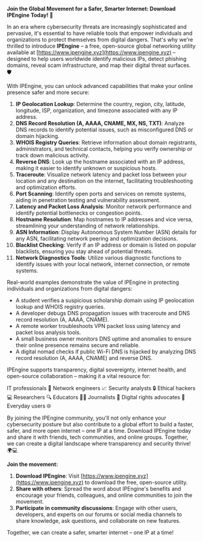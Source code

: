 **Join the Global Movement for a Safer, Smarter Internet: Download IPEngine Today! 🚀**

In an era where cybersecurity threats are increasingly sophisticated and pervasive, it's essential to have reliable tools that empower individuals and organizations to protect themselves from digital dangers. That's why we're thrilled to introduce **IPEngine** – a free, open-source global networking utility available at [https://www.ipengine.xyz](https://www.ipengine.xyz) – designed to help users worldwide identify malicious IPs, detect phishing domains, reveal scam infrastructure, and map their digital threat surfaces. 🛡️

With IPEngine, you can unlock advanced capabilities that make your online presence safer and more secure:

1.  **IP Geolocation Lookup**: Determine the country, region, city, latitude, longitude, ISP, organization, and timezone associated with any IP address.
2.  **DNS Record Resolution (A, AAAA, CNAME, MX, NS, TXT)**: Analyze DNS records to identify potential issues, such as misconfigured DNS or domain hijacking.
3.  **WHOIS Registry Queries**: Retrieve information about domain registrants, administrators, and technical contacts, helping you verify ownership or track down malicious activity.
4.  **Reverse DNS**: Look up the hostname associated with an IP address, making it easier to identify unknown or suspicious hosts.
5.  **Traceroute**: Visualize network latency and packet loss between your location and any destination on the internet, facilitating troubleshooting and optimization efforts.
6.  **Port Scanning**: Identify open ports and services on remote systems, aiding in penetration testing and vulnerability assessment.
7.  **Latency and Packet Loss Analysis**: Monitor network performance and identify potential bottlenecks or congestion points.
8.  **Hostname Resolution**: Map hostnames to IP addresses and vice versa, streamlining your understanding of network relationships.
9.  **ASN Information**: Display Autonomous System Number (ASN) details for any ASN, facilitating network peering and optimization decisions.
10. **Blacklist Checking**: Verify if an IP address or domain is listed on popular blacklists, ensuring you stay ahead of potential threats.
11. **Network Diagnostics Tools**: Utilize various diagnostic functions to identify issues with your local network, internet connection, or remote systems.

Real-world examples demonstrate the value of IPEngine in protecting individuals and organizations from digital dangers:

*   A student verifies a suspicious scholarship domain using IP geolocation lookup and WHOIS registry queries.
*   A developer debugs DNS propagation issues with traceroute and DNS record resolution (A, AAAA, CNAME).
*   A remote worker troubleshoots VPN packet loss using latency and packet loss analysis tools.
*   A small business owner monitors DNS uptime and anomalies to ensure their online presence remains secure and reliable.
*   A digital nomad checks if public Wi-Fi DNS is hijacked by analyzing DNS record resolution (A, AAAA, CNAME) and reverse DNS.

IPEngine supports transparency, digital sovereignty, internet health, and open-source collaboration – making it a vital resource for:

IT professionals 🤖
Network engineers 📈
Security analysts 🔒
Ethical hackers 💻
Researchers 🔍
Educators 👨‍🏫
Journalists 📰
Digital rights advocates 💪
Everyday users 🌐

By joining the IPEngine community, you'll not only enhance your cybersecurity posture but also contribute to a global effort to build a faster, safer, and more open internet – one IP at a time. Download IPEngine today and share it with friends, tech communities, and online groups. Together, we can create a digital landscape where transparency and security thrive! 🌍💻

**Join the movement:**

1.  **Download IPEngine**: Visit [https://www.ipengine.xyz](https://www.ipengine.xyz) to download the free, open-source utility.
2.  **Share with others**: Spread the word about IPEngine's benefits and encourage your friends, colleagues, and online communities to join the movement.
3.  **Participate in community discussions**: Engage with other users, developers, and experts on our forums or social media channels to share knowledge, ask questions, and collaborate on new features.

Together, we can create a safer, smarter internet – one IP at a time!